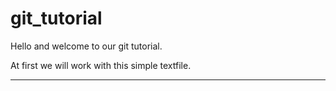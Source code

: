 # git_tutorial

Hello and welcome to our git tutorial.

At first we will work with this simple textfile.
_________________________________________________

